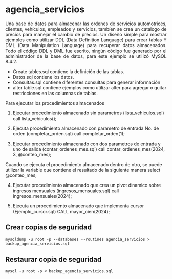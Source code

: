 # agencia_servicios
<p align="justify"> Una base de datos para almacenar las ordenes de servicios automotrices, clientes, vehículos, empleados y servicios, tambíen se crea un catalogo de precios para manejar el cambio de precios.  Un diseño simple para mostrar ejemplos como utilizar DDL (Data Definition Language) para crear tablas Y DML (Data Manipulation Language) para recuperar datos almacenados. Todo el código DDL y DML fue escrito, ningún código fue generado por el administrador de la base de datos, para este ejemplo se utilizó MySQL 8.4.2.</p>

- Create tables.sql contiene la definición de las tablas.
- Datos.sql contiene los datos.
- Consultas.sql contiene diferentes consultas para generar información
- alter table.sql contiene ejemplos como utilizar alter para agregar o quitar restricciones en las columnas de tablas.

Para ejecutar los procedimientos almacenados

1. Ejecutar procedimiento almacenado sin parametros (lista_vehiculos.sql)
call lista_vehiculos();

2. Ejecuta procedimiento almacenado con parametro de entrada No. de orden (completar_orden.sql)
call completar_orden(1);

3. Ejecutar procedimiento almacenado con dos parametros de entrada y uno de salida (contar_ordenes_mes.sql)
call contar_ordenes_mes(2024, 3, @conteo_mes);

Cuando se ejecuta el procedimiento almacenado dentro de otro, se puede utilizar la variable que contiene el resultado de la siguiente manera
select @conteo_mes;

4. Ejecutar procedimiento almacenado que crea un pivot dinamico sobre ingresos mensuales (ingresos_mensuales.sql)
call ingresos_mensuales(2024);

5. Ejecuta un procedimiento almacenado que implementa cursor (Ejemplo_cursor.sql)
CALL mayor_cien(2024);

## Crear copias de seguridad
```
mysqldump -u root -p --databases --routines agencia_servicios > backup_agencia_servicios.sql
```
## Restaurar copia de seguridad
```
mysql -u root -p < backup_agencia_servicios.sql 
```

